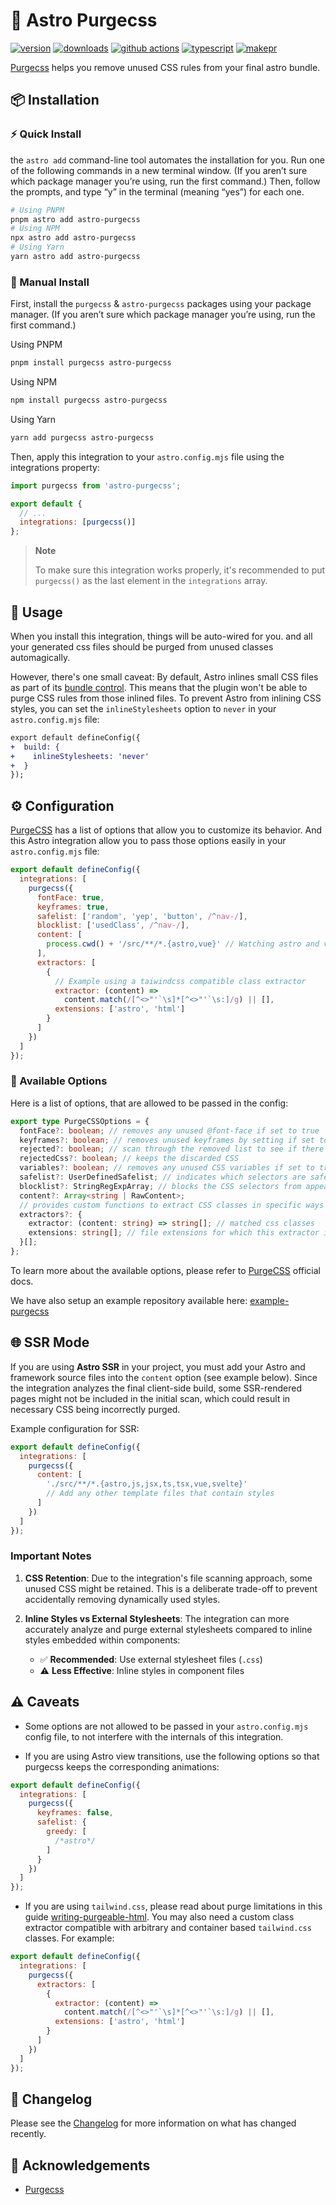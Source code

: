 # 🚀 Astro Purgecss

[![version][version-badge]][npm]
[![downloads][downloads-badge]][npm]
[![github actions][github-actions-badge]][github-actions]
[![typescript][typescript-badge]][typescript]
[![makepr][makepr-badge]][makepr]

[Purgecss][purgecss] helps you remove unused CSS rules from your final astro bundle.

## 📦 Installation

### ⚡ Quick Install

the `astro add` command-line tool automates the installation for you. Run one of the following commands in a new terminal window. (If you aren’t sure which package manager you’re using, run the first command.) Then, follow the prompts, and type “y” in the terminal (meaning “yes”) for each one.

```bash
# Using PNPM
pnpm astro add astro-purgecss
# Using NPM
npx astro add astro-purgecss
# Using Yarn
yarn astro add astro-purgecss
```

### 🔧 Manual Install

First, install the `purgecss` & `astro-purgecss` packages using your package manager. (If you aren’t sure which package manager you’re using, run the first command.)

Using PNPM

```bash
pnpm install purgecss astro-purgecss
```

Using NPM

```bash
npm install purgecss astro-purgecss
```

Using Yarn

```bash
yarn add purgecss astro-purgecss
```

Then, apply this integration to your `astro.config.mjs` file using the integrations property:

```js
import purgecss from 'astro-purgecss';

export default {
  // ...
  integrations: [purgecss()]
};
```

> **Note**
>
> To make sure this integration works properly, it's recommended to put `purgecss()`
> as the last element in the `integrations` array.

## 🥑 Usage

When you install this integration, things will be auto-wired for you. and all your generated css files should be purged from unused classes automagically.

However, there's one small caveat: By default, Astro inlines small CSS files as part of its [bundle control](https://docs.astro.build/en/guides/styling/#bundle-control). This means that the plugin won't be able to purge CSS rules from those inlined files. To prevent Astro from inlining CSS styles, you can set the `inlineStylesheets` option to `never` in your `astro.config.mjs` file:

```diff
export default defineConfig({
+  build: {
+    inlineStylesheets: 'never'
+  }
});
```

## ⚙️ Configuration

[PurgeCSS][purgecss] has a list of options that allow you to customize its behavior. And this Astro integration allow you to pass those options easily in your `astro.config.mjs` file:

```js
export default defineConfig({
  integrations: [
    purgecss({
      fontFace: true,
      keyframes: true,
      safelist: ['random', 'yep', 'button', /^nav-/],
      blocklist: ['usedClass', /^nav-/],
      content: [
        process.cwd() + '/src/**/*.{astro,vue}' // Watching astro and vue sources (read SSR docs below)
      ],
      extractors: [
        {
          // Example using a taiwindcss compatible class extractor
          extractor: (content) =>
            content.match(/[^<>"'`\s]*[^<>"'`\s:]/g) || [],
          extensions: ['astro', 'html']
        }
      ]
    })
  ]
});
```

### 📖 Available Options

Here is a list of options, that are allowed to be passed in the config:

```typescript
export type PurgeCSSOptions = {
  fontFace?: boolean; // removes any unused @font-face if set to true
  keyframes?: boolean; // removes unused keyframes by setting if set to true
  rejected?: boolean; // scan through the removed list to see if there's anything wrong
  rejectedCss?: boolean; // keeps the discarded CSS
  variables?: boolean; // removes any unused CSS variables if set to true
  safelist?: UserDefinedSafelist; // indicates which selectors are safe to leave in the final CSS
  blocklist?: StringRegExpArray; // blocks the CSS selectors from appearing in the final output CSS
  content?: Array<string | RawContent>;
  // provides custom functions to extract CSS classes in specific ways (eg. when using tailwind.css)
  extractors?: {
    extractor: (content: string) => string[]; // matched css classes
    extensions: string[]; // file extensions for which this extractor is to be used
  }[];
};
```

To learn more about the available options, please refer to [PurgeCSS][purgecss-options] official docs.

We have also setup an example repository available here: [example-purgecss](../../apps/example-purgecss)

## 🌐 SSR Mode

If you are using **Astro SSR** in your project, you must add your Astro and framework source files into the `content` option (see example below). Since the integration analyzes the final client-side build, some SSR-rendered pages might not be included in the initial scan, which could result in necessary CSS being incorrectly purged.

Example configuration for SSR:

```js
export default defineConfig({
  integrations: [
    purgecss({
      content: [
        './src/**/*.{astro,js,jsx,ts,tsx,vue,svelte}'
        // Add any other template files that contain styles
      ]
    })
  ]
});
```

### Important Notes

1. **CSS Retention**: Due to the integration's file scanning approach, some unused CSS might be retained. This is a deliberate trade-off to prevent accidentally removing dynamically used styles.

2. **Inline Styles vs External Stylesheets**: The integration can more accurately analyze and purge external stylesheets compared to inline styles embedded within components:
   - ✅ **Recommended**: Use external stylesheet files (`.css`)
   - ⚠️ **Less Effective**: Inline styles in component files

## ⚠️ Caveats

- Some options are not allowed to be passed in your `astro.config.mjs` config file, to not interfere with the internals of this integration.

- If you are using Astro view transitions, use the following options so that purgecss keeps the corresponding animations:

```js
export default defineConfig({
  integrations: [
    purgecss({
      keyframes: false,
      safelist: {
        greedy: [
          /*astro*/
        ]
      }
    })
  ]
});
```

- If you are using `tailwind.css`, please read about purge limitations in this guide [writing-purgeable-html](https://v2.tailwindcss.com/docs/optimizing-for-production#writing-purgeable-html). You may also need a custom class extractor compatible with arbitrary and container based `tailwind.css` classes. For example:

```js
export default defineConfig({
  integrations: [
    purgecss({
      extractors: [
        {
          extractor: (content) =>
            content.match(/[^<>"'`\s]*[^<>"'`\s:]/g) || [],
          extensions: ['astro', 'html']
        }
      ]
    })
  ]
});
```

## 📝 Changelog

Please see the [Changelog](CHANGELOG.md) for more information on what has changed recently.

## 💝 Acknowledgements

- [Purgecss][purgecss]

[npm]: https://npmjs.com/package/astro-purgecss
[purgecss]: https://purgecss.com
[purgecss-options]: https://purgecss.com/configuration.html#options

<!-- Readme Badges -->

[version-badge]: https://img.shields.io/npm/v/astro-purgecss.svg
[downloads-badge]: https://img.shields.io/npm/dt/astro-purgecss
[github-actions]: https://github.com/codiume/orbit/actions
[github-actions-badge]: https://github.com/codiume/orbit/actions/workflows/node.js.yml/badge.svg
[typescript]: https://npmjs.com/package/astro-purgecss
[typescript-badge]: https://img.shields.io/npm/types/astro-purgecss
[makepr]: https://makeapullrequest.com
[makepr-badge]: https://img.shields.io/badge/PRs-welcome-brightgreen.svg
